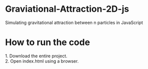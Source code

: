 # Graviational-Attraction-2D-js
Simulating gravitational attraction between n particles in JavaScript

<h1> How to run the code </h1>
1. Download the entire project. <br>
2. Open index.html using a browser. <br>
